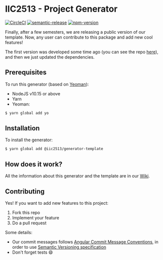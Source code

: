 # IIC2513 - Project Generator

[![CircleCI](https://circleci.com/gh/IIC2513/generator-template.svg?style=svg)](https://circleci.com/gh/IIC2513/generator-template)
[![semantic-release](https://img.shields.io/badge/%20%20%F0%9F%93%A6%F0%9F%9A%80-semantic--release-e10079.svg)](https://github.com/semantic-release/semantic-release)
[![npm-version](https://img.shields.io/npm/v/@iic2513/generator-template?logo=npm)](https://www.npmjs.com/package/@iic2513/generator-template)

Finally, after a few semesters, we are releasing a public version of our template. Now, any user can contribute to this package and add new cool features!

The first version was developed some time ago (you can see the repo [here](https://github.com/IIC2513/template)), and then we just updated the dependencies.

## Prerequisites

To run this generator (based on [Yeoman](https://yeoman.io/)):

* NodeJS v10.15 or above
* Yarn
* Yeoman:

```bash
$ yarn global add yo
```

## Installation

To install the generator:

```bash
$ yarn global add @iic2513/generator-template
```

## How does it work?

All the information about this generator and the template are in our [Wiki](https://github.com/IIC2513/template-generator/wiki).

## Contributing

Yes! If you want to add new features to this project:

1. Fork this repo
2. Implement your feature
3. Do a pull request

Some details:

* Our commit messages follows [Angular Commit Message Conventions](https://github.com/angular/angular.js/blob/master/DEVELOPERS.md#-git-commit-guidelines), in order to use [Semantic Versioning specification](https://semver.org/)
* Don't forget tests :smile:

